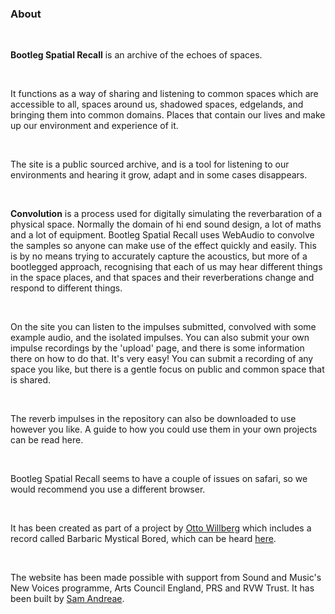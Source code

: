 ### About

<br>

**Bootleg Spatial Recall** is an archive of the echoes of spaces. 

<br>

It functions as a way of sharing and listening to common spaces which are accessible to all, spaces around us, shadowed spaces, edgelands, and bringing them into common domains. Places that contain our lives and make up our environment and experience of it. 

<br>

The site is a public sourced archive, and is a tool for listening to our environments and hearing it grow, adapt and in some cases disappears.

<br>

**Convolution** is a process used for digitally simulating the reverbaration of a physical space. 
Normally the domain of hi end sound design, a lot of maths and a lot of equipment. Bootleg Spatial Recall uses WebAudio to convolve the samples so anyone can make use of the effect quickly and easily. This is by no means trying to accurately capture the acoustics, but more of a bootlegged approach, recognising that each of us may hear different things in the space places, and that spaces and their reverberations change and respond to different things.
 
<br>

On the site you can listen to the impulses submitted, convolved with some example audio, and the isolated impulses. You can also submit your own impulse recordings by the 'upload' page, and there is some information there on how to do that. It's very easy! You can submit a recording of any space you like, but there is a gentle focus on public and common space that is shared.

<br>

The reverb impulses in the repository can also be downloaded to use however you like. A guide to how you could use them in your own projects can be read here<link>.

<br>

Bootleg Spatial Recall seems to have a couple of issues on safari, so we would recommend you use a different browser.

<br>

It has been created as part of a project by [Otto Willberg](http://www.ottowillberg.com/) which includes a record called Barbaric Mystical Bored, which can be heard [here](https://ottowillberg.bandcamp.com/album/barbaric-mystical-bored).

<br>

The website has been made possible with support from Sound and Music's New Voices programme, Arts Council England, PRS and RVW Trust. It has been built by [Sam Andreae](https://www.samandreae.com/).

<br>
